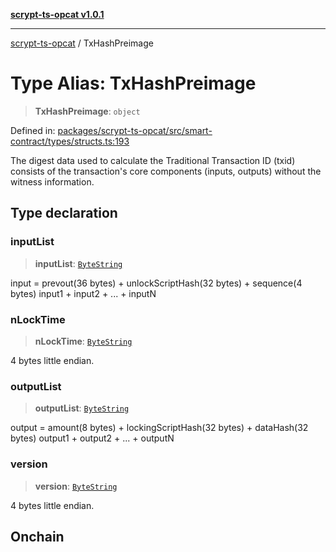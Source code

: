[**scrypt-ts-opcat v1.0.1**](../README.md)

***

[scrypt-ts-opcat](../README.md) / TxHashPreimage

# Type Alias: TxHashPreimage

> **TxHashPreimage**: `object`

Defined in: [packages/scrypt-ts-opcat/src/smart-contract/types/structs.ts:193](https://github.com/OPCAT-Labs/ts-tools/blob/2cea47af983eceafde930347ac310f78dee140a3/packages/scrypt-ts-opcat/src/smart-contract/types/structs.ts#L193)

The digest data used to calculate the Traditional Transaction ID (txid) consists of the transaction's
core components (inputs, outputs) without the witness information.

## Type declaration

### inputList

> **inputList**: [`ByteString`](ByteString.md)

input = prevout(36 bytes) + unlockScriptHash(32 bytes) + sequence(4 bytes)
input1 + input2 + ... + inputN

### nLockTime

> **nLockTime**: [`ByteString`](ByteString.md)

4 bytes little endian.

### outputList

> **outputList**: [`ByteString`](ByteString.md)

output = amount(8 bytes) + lockingScriptHash(32 bytes) + dataHash(32 bytes)
output1 + output2 + ... + outputN

### version

> **version**: [`ByteString`](ByteString.md)

4 bytes little endian.

## Onchain
